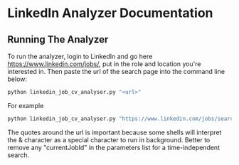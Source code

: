 # LinkedIn Analyzer Documentation

## Running The Analyzer

To run the analyzer, login to LinkedIn and go here https://www.linkedin.com/jobs/, put in the role and location you're interested in. Then paste the url of the search page into the command line below:

```bash
python linkedin_job_cv_analyser.py "<url>"
```

For example

```bash
python linkedin_job_cv_analyser.py "https://www.linkedin.com/jobs/search/?distance=25&geoId=101165590&keywords=engineering%20manager&origin=JOB_SEARCH_PAGE_KEYWORD_HISTORY&refresh=true"
```

The quotes around the url is important because some shells will interpret the & character as a special character to run in background. Better to remove any "currentJobId" in the parameters list for a time-independent search.
